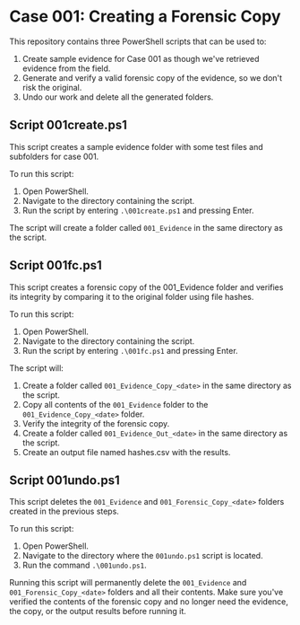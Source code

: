 # Case 001: Creating a Forensic Copy

This repository contains three PowerShell scripts that can be used to:

1. Create sample evidence for Case 001 as though we've retrieved evidence from the field.
2. Generate and verify a valid forensic copy of the evidence, so we don't risk the original.
3. Undo our work and delete all the generated folders.

## Script 001create.ps1

This script creates a sample evidence folder with some test files and subfolders for case 001.

To run this script:

1. Open PowerShell.
2. Navigate to the directory containing the script.
3. Run the script by entering `.\001create.ps1` and pressing Enter.

The script will create a folder called `001_Evidence` in the same directory as the script.

## Script 001fc.ps1

This script creates a forensic copy of the 001_Evidence folder and 
verifies its integrity by comparing it to the original folder using file hashes.

To run this script:

1. Open PowerShell.
2. Navigate to the directory containing the script.
3. Run the script by entering `.\001fc.ps1` and pressing Enter.

The script will:

1. Create a folder called `001_Evidence_Copy_<date>` in the same directory as the script.
1. Copy all contents of the `001_Evidence` folder to the `001_Evidence_Copy_<date>` folder.
1. Verify the integrity of the forensic copy.
1. Create a folder called `001_Evidence_Out_<date>` in the same directory as the script.
1. Create an output file named hashes.csv with the results.

## Script 001undo.ps1

This script deletes the `001_Evidence` and `001_Forensic_Copy_<date>` folders created in the previous steps.

To run this script:

1. Open PowerShell.
2. Navigate to the directory where the `001undo.ps1` script is located.
3. Run the command `.\001undo.ps1`.

Running this script will permanently delete the `001_Evidence` and `001_Forensic_Copy_<date>` folders and all their contents. 
Make sure you've verified the contents of the forensic copy 
and no longer need the evidence, the copy, or the output results before running it.

